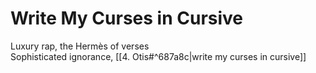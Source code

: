 # Write My Curses in Cursive

Luxury rap, the Hermès of verses  
Sophisticated ignorance, [[4. Otis#^687a8c|write my curses in cursive]]  
